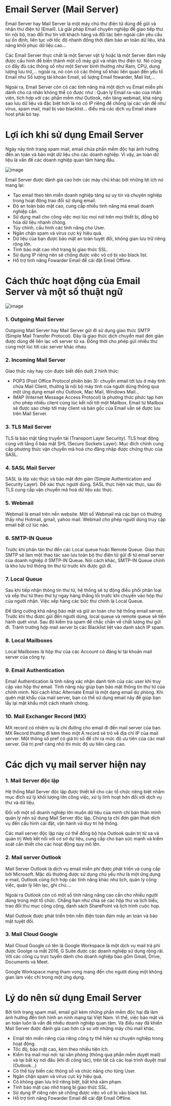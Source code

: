 # Email Server (Mail Server)

Email Server hay Mail Server là một  máy chủ thư điện tử dùng để gửi và nhận thư điện tử (Email). Là giải pháp Email chuyên nghiệp để giao tiếp thư tín nội bộ, trao đổi thư tín với khách hàng và đối tác bên ngoài cần yêu cầu sự ổn định, liên tục với tốc độ nhanh đồng thời đảm bảo an toàn dữ liệu, khả năng khôi phục dữ liệu cao…

Các Email Server thực chất là một Server vật lý hoặc là một Server đám mây được cấu hình để biến thành một cỗ máy gửi và nhận thư điện tử. Nó cũng có đầy đủ các thông số như một Server bình thường như Ram, CPU, dung lượng lưu trữ,… ngoài ra, nó còn có các thông số khác liên quan đến yếu tố Email như Số lượng tài khoản  Email, số lượng Email fowarder, Mail list,…

Ngoài ra, Email Server còn có các tính năng mà một dịch vụ Email miễn phí dành cho cá nhân không thể có được như : Quản lý Email ra-vào của nhân viên, tích hợp với các phần mềm như Outlook, nền tảng webmail, khả năng sao lưu dữ liệu và đặc biệt hơn là nó có IP riêng để chống lại các vấn đề như virus, spam mail, mail bị vào blacklist… điều mà các dịch vụ Email share host phải bó tay.

# Lợi ích khi sử dụng Email Server

Ngày này tình trang spam mail, email chứa phần mềm độc hại ảnh hưởng đến an toàn và bảo mật dữ liệu cho các doanh nghiệp. Vì vậy, an toàn dữ liệu là vấn đề các doanh nghiệp quan tâm hàng đầu.

![image](https://user-images.githubusercontent.com/111716161/190990470-49735f61-71df-4c0f-a50a-5b9e4beb4188.png)

Email Server được đánh giá cao hơn các máy chủ khác bởi những lợi ích nó mang lại:

- Tạo email theo tên miền doanh nghiệp tăng sự uy tín và chuyên nghiệp trong hoạt động trao đổi sử dụng email.
- Độ an toàn bảo mật cao, cung cấp nhiều tính năng mà email doanh nghiệp cần.
- Sử dụng mail cho công việc mọi lúc mọi nơi trên mọi thiết bị, đồng bộ hóa dữ liệu nhanh chóng.
- Tùy chỉnh, cấu hình các tính năng cho User.
- Ngăn chặn spam và virus cực kỳ hiệu quả.
- Dữ liệu của bạn được bảo mật an toàn tuyệt đối, không gian lưu trữ riêng rộng lớn.
- Tính bảo mật cao nhờ trang bị giao thức SSL.
- Sử dụng IP riêng nên sẽ chống được việc vô cớ bị vào black list.
- Hỗ trợ tính năng Fowarder Email để cài đặt Email Offline.

# Cách thức hoạt động của Email Server và một số thuật ngữ

![image](https://user-images.githubusercontent.com/111716161/190990648-3f2e0e09-bc07-4519-a834-1e4fbdffd2cb.png)

### 1. Outgoing Mail Server

Outgoing Mail Server hay Mail Server gửi đi sử dụng giao thức SMTP (Simple Mail Transfer Protocol). Đây là giao thức dịch chuyển mail đơn giản được dùng để liên lạc với server từ xa. Đồng thời cho phép gửi nhiều thư cùng một lúc tới các server khác nhau.

### 2. Incoming Mail Server 

Giao thức này hay còn được biết đến dưới 2 hình thức:

- POP3 (Post Office Protocol phiên bản 3): chuyển email tới lưu ở máy tính chứa Mail Client, thường là nội bộ máy tính của người dùng thông qua một ứng dụng email như Outlook, Mac Mail, Windows Mail…
- IMAP (Internet Message Access Protocol) là phương thức phức tạp hơn cho phép nhiều client cùng lúc kết nối tới một Mailbox. Email từ Mailbox sẽ được sao chép tới máy client và bản gốc của Email vẫn sẽ được lưu trên Mail Server.

### 3. TLS Mail Server

TLS là bảo mật tầng truyền tải (Transport Layer Security). TLS hoạt động cùng với tầng ổ bảo mật SHL (Secure Sockets Layer). Mục đích chính cung cấp phương thức vận chuyển mã hoá cho đăng nhập được chứng thực của SASL.

### 4. SASL Mail Server 

SASL là lớp xác thực và bảo mật đơn giản (Simple Authentication and Security Layer). Để xác thực người dùng. SASL thực hiện xác thực, sau đó TLS cung cấp vận chuyển mã hoá dữ liệu xác thực.

### 5. Webmail

Webmail là email trên nền website. Một số Webmail mà các bạn có thường thấy như Hotmail, gmail, yahoo mail. Webmail cho phép người dùng truy cập email bất cứ lúc nào.

### 6. SMTP-IN Queue 

Trước khi phân tán thư đến các Local queue hoặc Remote Queue. Giao thức SMTP sẽ làm một thao tác sao lưu toàn bộ thư điện tử gửi đi từ email server của doanh nghiệp ở SMTP-IN Queue. Nói cách khác, SMTP-IN Queue chính là kho lưu trữ thông tin thư từ trước khi được gửi đi.

### 7. Local Queue

Sau khi tiếp nhận thông tin thư từ, hệ thống sẽ tự động điều phối phân loại và xếp thư từ theo thứ tự ngay hàng thẳng lối trước khi chuyến vào hộp thư của người nhận. Việc xếp hàng các bức thư chính là Local Queue.

Để tăng cường khả năng bảo mật và giữ an toàn cho hệ thống email server. Trước khi thư được gửi đến người dùng, local queue và remote queue sẽ tiến hành quét virut. Sau đó kiểm tra spam để chắc chắn về chất lượng thư gửi đi. Tránh trường hợp mail server bị các Blacklist liệt vào danh sách IP spam.

### 8. Local Mailboxes

Local Mailboxes là hộp thư của các Account có đăng kí tài khoản mail server của công ty.

### 9. Email Authentication

Email Authentication là tính năng xác nhận danh tính của các user khi truy cập vào hộp thư email. Tính năng này giúp bạn bảo mật thông tin thư từ của chính mình. Nói cách khác Alternate Email là một dạng email dự phòng. Khi quên mật khẩu của mail server, bạn có thể sử dụng email này để giúp bạn lấy lại mật khẩu một cách nhanh chóng.

### 10. Mail Exchanger Record (MX)

MX record có nhiệm vụ là chỉ đường cho email đi đến mail server của bạn. MX Record thường đi kèm theo một A record sẽ trỏ về địa chỉ IP của mail server. Một thông số pref có giá trị số để chỉ ra mức độ ưu tiên của các mail server. Giá trị pref càng nhỏ thì mức độ ưu tiên càng cao.

# Các dịch vụ mail server hiện nay

### 1. Mail Server độc lập

Hệ thống Mail Server độc lập được thiết kế cho các tổ chức riêng biệt nhằm mục đích sử lý khối lượng lớn công việc, xử lý linh hoạt hơn đối với dịch vụ thư và dữ liệu.

Đối với một số doanh nghiệp lớn muốn dữ liệu của mình chỉ bản thân mình quản lý nên sử dụng Mail Server độc lập. Chúng ta chỉ đơn giản thuê dịch vụ đến cấu hình cài đặt, vận hành và duy trì hệ thống.

Các mail server độc lập này có thể đồng bộ hóa Outlook quản trị từ xa và quản trị Web kết nối với cơ sở dự liệu, cung cấp cho bạn sức mạnh và kiểm soát cần thiết cho các hoạt động quy mô lớn.

### 2. Mail server Outlook

Mail Server Outlook là dịch vụ email miễn phí được phát triển và cung cấp bởi Microsoft. Mặc dù thường được sử dụng chủ yếu như là một ứng dụng e-mail, Outlook cũng tích hợp các tính năng khác như lịch, quản lý công việc, quản lý liên lạc, ghi chú….

Ngoài ra Outlook còn có một số tính năng nâng cao cần cho nhiều người dùng trong một tổ chức. Chẳng hạn như chia sẻ các hộp thư và lịch biểu, trao đổi thư mục công cộng, danh sách SharePoint và lịch trình cuộc họp.

Mail Outlook được phát triển trên nền điện toán đám mây an toàn và bảo mật tuyệt đối.

### 3. Mail Cloud Google

Mail Cloud Google có tên là Google Workspace là một dịch vụ mail trả phí được Goolge ra mắt 2016. G Suite được các doanh nghiệp sử dụng rộng rãi. Với các công cụ trực tuyến dành cho doanh nghiệp bao gồm Gmail, Drive, Documents và Meet.

Google Workspace mang tham vọng mang đến cho người dùng một không gian làm việc chỉ trong một ứng dụng.

# Lý do nên sử dụng Email Server

Bởi tình trạng spam mail, email gửi kèm những phần mềm độc hại đã làm ảnh hưởng đến tình hình an ninh mạng tại Việt Nam. Vì thế, việc bảo mật và an toàn luôn là vấn đề nhiều doanh nghiệp quan tâm. Và điều này đã khiến Mail Server được đánh giá cao hơn cả so với những máy chủ mail khác.

- Email tên miền riêng của riêng công ty thể hiện sự chuyên nghiệp trong hoạt động.
- Tốc độ, bảo mật cao, kèm theo nhiều tiện ích.
- Kiểm tra mail mọi nơi: tại văn phòng (thông qua phần mềm duyệt mail) và tại bất kỳ nơi đâu (khi đi công tác), trên tất cả các loại trình duyệt mail (Outlook…)
- Có thể tùy biến các thông số và chức năng cho từng User.
- Ngăn chặn spam và virus cực kỳ hiệu quả.
- Có không gian lưu trữ riêng biệt, bất khả xâm phạm.
- Tính bảo mật cao nhờ trang bị giao thức SSL.
- Sử dụng IP riêng nên sẽ chống được việc vô cớ bị vào black list.
- Hỗ trợ tính năng Fowarder Email để cài đặt Email Offline.


